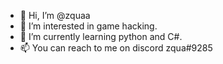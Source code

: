- 👋 Hi, I’m @zquaa
- 👀 I’m interested in game hacking.
- 🌱 I’m currently learning python and C#.
- 📫 You can reach to me on discord zqua#9285


<!---
zquaa/zquaa is a ✨ special ✨ repository because its `README.md` (this file) appears on your GitHub profile.
You can click the Preview link to take a look at your changes.
--->
